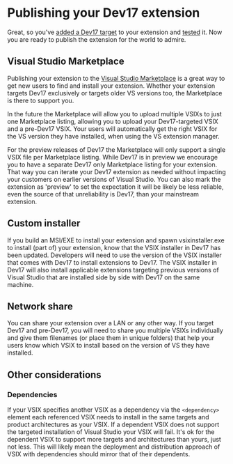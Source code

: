 # Publishing your Dev17 extension

Great, so you've [added a Dev17 target](add-dev17-target.md) to your extension and [tested](testing.md) it.
Now you are ready to publish the extension for the world to admire.

## Visual Studio Marketplace

Publishing your extension to the [Visual Studio Marketplace](https://marketplace.visualstudio.com/)
is a great way to get new users to find and install your extension.
Whether your extension targets Dev17 exclusively or targets older VS versions too,
the Marketplace is there to support you.

In the future the Marketplace will allow you to upload multiple VSIXs to just one Marketplace listing,
allowing you to upload your Dev17-targeted VSIX and a pre-Dev17 VSIX.
Your users will automatically get the right VSIX for the VS version they have installed, when using the VS extension manager.

For the preview releases of Dev17 the Marketplace will only support a single VSIX file per Marketplace listing. While Dev17 is in preview we encourage you to have a separate Dev17 only Marketplace listing for your extension. That way you can iterate your Dev17 extension as needed without impacting your customers on earlier versions of Visual Studio. You can also mark the extension as 'preview' to set the expectation it will be likely be less reliable, even the source of that unreliability is Dev17, than your mainstream extension.

## Custom installer

If you build an MSI/EXE to install your extension and spawn vsixinstaller.exe to install (part of) your extension,
know that the VSIX installer in Dev17 has been updated. Developers will need to use the version of the VSIX
installer that comes with Dev17 to install extensions to Dev17. The VSIX installer in Dev17 will also install
applicable extensions targeting previous versions of Visual Studio that are installed side by side with Dev17 on the same machine.

## Network share

You can share your extension over a LAN or any other way. If you target Dev17 and pre-Dev17, you will need to share you multiple VSIXs individually and give them filenames (or place them in unique folders) that help your users know which VSIX to install based on the version of VS they have installed.

## Other considerations

### Dependencies

If your VSIX specifies another VSIX as a dependency via the
`<dependency>` element each referenced VSIX needs to install in the same
targets and product architectures as your VSIX. If a dependent VSIX does
not support the targeted installation of Visual Studio your VSIX will
fail. It's ok for the dependent VSIX to support more targets and
architectures than yours, just not less. This will likely mean the
deployment and distribution approach of VSIX with dependencies should
mirror that of their dependents.
